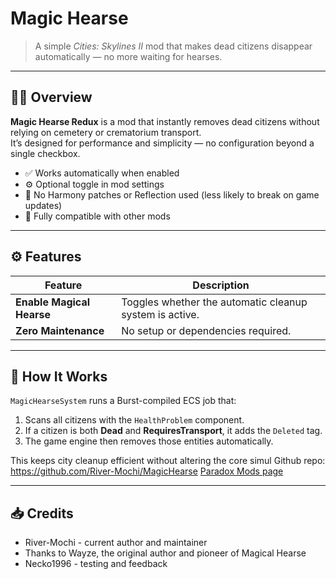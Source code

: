 ﻿# Magic Hearse

> A simple *Cities: Skylines II* mod that makes dead citizens disappear automatically — no more waiting for hearses.

---

## 🧙‍♂️ Overview

**Magic Hearse Redux** is a mod that instantly removes dead citizens without relying on cemetery or crematorium transport.  
It’s designed for performance and simplicity — no configuration beyond a single checkbox.

- ✅ Works automatically when enabled  
- ⚙️ Optional toggle in mod settings  
- 🚫 No Harmony patches or Reflection used (less likely to break on game updates)
- 🧩 Fully compatible with other mods  

---

## ⚙️ Features

| Feature | Description |
|----------|-------------|
| **Enable Magical Hearse** | Toggles whether the automatic cleanup system is active. |
| **Zero Maintenance** | No setup or dependencies required. |


---

## 🧠 How It Works

`MagicHearseSystem` runs a Burst-compiled ECS job that:

1. Scans all citizens with the `HealthProblem` component.  
2. If a citizen is both **Dead** and **RequiresTransport**, it adds the `Deleted` tag.  
3. The game engine then removes those entities automatically.  

This keeps city cleanup efficient without altering the core simul
Github repo: https://github.com/River-Mochi/MagicHearse
[Paradox Mods page](https://mods.paradoxplaza.com/authors/kimosabe1?orderBy=desc&sortBy=best&time=alltime)

---

## 📥 Credits
- River-Mochi - current author and maintainer
- Thanks to Wayze, the original author and pioneer of Magical Hearse
- Necko1996 - testing and feedback



